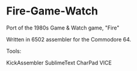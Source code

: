 # Fire-Game-Watch
Port of the 1980s Game &amp; Watch game, "Fire"

Written in 6502 assembler for the Commodore 64. 

Tools:

KickAssembler
SublimeText
CharPad
VICE
